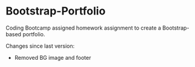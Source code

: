 # Bootstrap-Portfolio
Coding Bootcamp assigned homework assignment to create a Bootstrap-based portfolio.

Changes since last version:
- Removed BG image and footer
